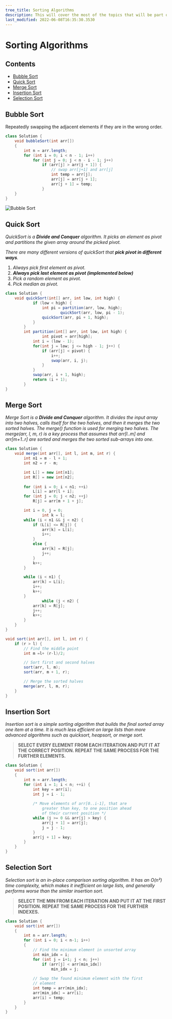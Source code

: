 ```yaml
---
tree_title: Sorting Algorithms
description: This will cover the most of the topics that will be part of the Sorting Algorithms.
last_modified: 2022-06-08T16:35:30.3530
---
```


# Sorting Algorithms

## Contents

-   [Bubble Sort](#bubble-sort)
-   [Quick Sort](#quick-sort)
-   [Merge Sort](#merge-sort)
-   [Insertion Sort](#insertion-sort)
-   [Selection Sort](#selection-sort)

## Bubble Sort

Repeatedly swapping the adjacent elements if they are in the wrong order.

```java
class Solution {
    void bubbleSort(int arr[])
    {
        int n = arr.length;
        for (int i = 0; i < n - 1; i++)
            for (int j = 0; j < n - i - 1; j++)
                if (arr[j] > arr[j + 1]) {
                    // swap arr[j+1] and arr[j]
                    int temp = arr[j];
                    arr[j] = arr[j + 1];
                    arr[j + 1] = temp;
                }
    }
}
```

![Bubble Sort](_img/sorting-algorithms/bubble-sort.png)

## Quick Sort

_QuickSort is a **Divide and Conquer** algorithm. It picks an element as pivot and partitions the given array around the picked pivot._

_There are many different versions of quickSort that **pick pivot in different ways**._

1.  _Always pick first element as pivot._
2.  **_Always pick last element as pivot (implemented below)_**
3.  _Pick a random element as pivot._
4.  _Pick median as pivot._

```java
class Solution {
    void quickSort(int[] arr, int low, int high) {
            if (low < high) {
                int pi = partition(arr, low, high);
                        quickSort(arr, low, pi - 1);
                quickSort(arr, pi + 1, high);
            }
        }
        int partition(int[] arr, int low, int high) {
                int pivot = arr[high];
            int i = (low - 1);
            for(int j = low; j <= high - 1; j++) {
                if (arr[j] < pivot) {
                    i++;
                    swap(arr, i, j);
                }
            }
            swap(arr, i + 1, high);
            return (i + 1);
        }
}
```

## Merge Sort

_Merge Sort is a **Divide and Conquer** algorithm. 
It divides the input array into two halves, calls itself for the two halves, and then it merges the two sorted halves. 
The merge() function is used for merging two halves. 
The merge(arr, l, m, r) is a key process that assumes that arr[l..m] and arr[m+1..r] are sorted and merges the two sorted sub-arrays into one._

```java
class Solution {
    void merge(int arr[], int l, int m, int r) {
        int n1 = m - l + 1;
        int n2 = r - m;

        int L[] = new int[n1];
        int R[] = new int[n2];
    
        for (int i = 0; i < n1; ++i)
            L[i] = arr[l + i];
        for (int j = 0; j < n2; ++j)
            R[j] = arr[m + 1 + j];

        int i = 0, j = 0;
                int k = l;
        while (i < n1 && j < n2) {
            if (L[i] <= R[j]) {
                arr[k] = L[i];
                i++;
            }
            else {
                arr[k] = R[j];
                j++;
            }
            k++;
        }

        while (i < n1) {
            arr[k] = L[i];
            i++;
            k++;
        }
                while (j < n2) {
            arr[k] = R[j];
            j++;
            k++;
        }
    }
}
```

```java
void sort(int arr[], int l, int r) {
    if (r > l) {
        // Find the middle point
        int m =l+ (r-l)/2;

        // Sort first and second halves
        sort(arr, l, m);
        sort(arr, m + 1, r);

        // Merge the sorted halves
        merge(arr, l, m, r);
    }
}
```

## Insertion Sort

_Insertion sort is a simple sorting algorithm that builds the final sorted array one item at a time. 
It is much less efficient on large lists than more advanced algorithms such as quicksort, heapsort, or merge sort._

> **SELECT EVERY ELEMENT FROM EACH ITERATION AND PUT IT AT THE CORRECT POSITION. 
> REPEAT THE SAME PROCESS FOR THE FURTHER ELEMENTS.**

```java
class Solution {
    void sort(int arr[])
    {
        int n = arr.length;
        for (int i = 1; i < n; ++i) {
            int key = arr[i];
            int j = i - 1;
    
            /* Move elements of arr[0..i-1], that are
                greater than key, to one position ahead
                of their current position */
            while (j >= 0 && arr[j] > key) {
                arr[j + 1] = arr[j];
                j = j - 1;
            }
            arr[j + 1] = key;
        }
    }
}
```

## Selection Sort

_Selection sort is an in-place comparison sorting algorithm. It has an O(n²) time complexity,
which makes it inefficient on large lists, and generally performs worse than the similar insertion sort._

> **SELECT THE MIN FROM EACH ITERATION AND PUT IT AT THE FIRST POSITION. 
> REPEAT THE SAME PROCESS FOR THE FURTHER INDEXES.**

```java
class Solution {
    void sort(int arr[])
    {
        int n = arr.length;
        for (int i = 0; i < n-1; i++)
        {
            // Find the minimum element in unsorted array
            int min_idx = i;
            for (int j = i+1; j < n; j++)
                if (arr[j] < arr[min_idx])
                    min_idx = j;
    
            // Swap the found minimum element with the first
            // element
            int temp = arr[min_idx];
            arr[min_idx] = arr[i];
            arr[i] = temp;
        }
    }
}
```
